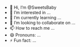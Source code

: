 - 👋 Hi, I’m @SweetsBaby
- 👀 I’m interested in ...
- 🌱 I’m currently learning ...
- 💞️ I’m looking to collaborate on ...
- 📫 How to reach me ...
- 😄 Pronouns: ...
- ⚡ Fun fact: ...

<!---
SweetsBaby/SweetsBaby is a ✨ special ✨ repository because its `README.md` (this file) appears on your GitHub profile.
You can click the Preview link to take a look at your changes.
--->
